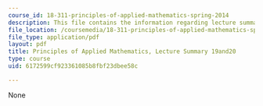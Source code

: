 ```yaml
---
course_id: 18-311-principles-of-applied-mathematics-spring-2014
description: This file contains the information regarding lecture summary 19 and 20.
file_location: /coursemedia/18-311-principles-of-applied-mathematics-spring-2014/6172599cf923361085b8fbf23dbee58c_MIT18_311S14_Lecture19_20.pdf
file_type: application/pdf
layout: pdf
title: Principles of Applied Mathematics, Lecture Summary 19and20
type: course
uid: 6172599cf923361085b8fbf23dbee58c

---
```

None